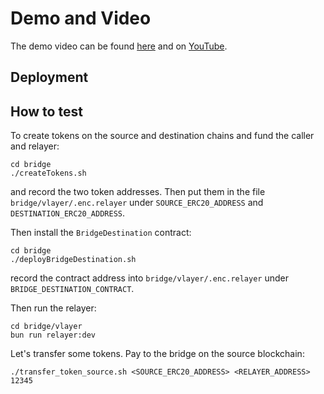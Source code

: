 # Demo and Video

The demo video can be found [here]() and on [YouTube]().

## Deployment

## How to test

To create tokens on the source and destination chains and fund the caller and relayer:
```
cd bridge
./createTokens.sh
```
and record the two token addresses. Then put them in the file ```bridge/vlayer/.enc.relayer``` under ```SOURCE_ERC20_ADDRESS``` and ```DESTINATION_ERC20_ADDRESS```.

Then install the ```BridgeDestination``` contract:
```
cd bridge
./deployBridgeDestination.sh
```
record the contract address into ```bridge/vlayer/.enc.relayer``` under ```BRIDGE_DESTINATION_CONTRACT```.

Then run the relayer:
```
cd bridge/vlayer
bun run relayer:dev
```

Let's transfer some tokens. Pay to the bridge on the source blockchain:
```
./transfer_token_source.sh <SOURCE_ERC20_ADDRESS> <RELAYER_ADDRESS> 12345
```

